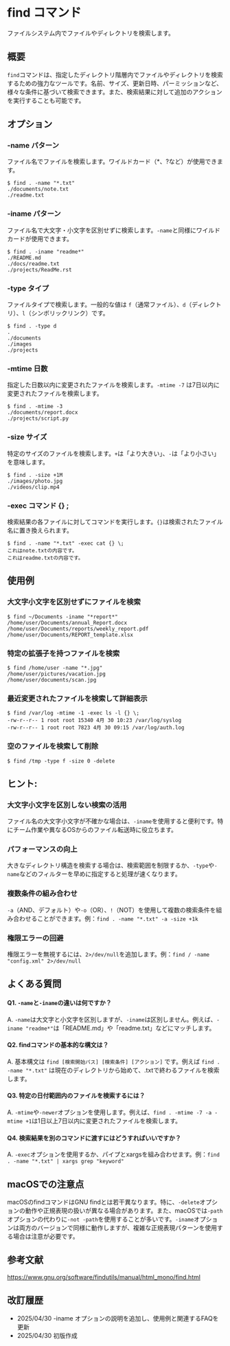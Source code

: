 # find コマンド

ファイルシステム内でファイルやディレクトリを検索します。

## 概要

`find`コマンドは、指定したディレクトリ階層内でファイルやディレクトリを検索するための強力なツールです。名前、サイズ、更新日時、パーミッションなど、様々な条件に基づいて検索できます。また、検索結果に対して追加のアクションを実行することも可能です。

## オプション

### **-name パターン**

ファイル名でファイルを検索します。ワイルドカード（*、?など）が使用できます。

```console
$ find . -name "*.txt"
./documents/note.txt
./readme.txt
```

### **-iname パターン**

ファイル名で大文字・小文字を区別せずに検索します。`-name`と同様にワイルドカードが使用できます。

```console
$ find . -iname "readme*"
./README.md
./docs/readme.txt
./projects/ReadMe.rst
```

### **-type タイプ**

ファイルタイプで検索します。一般的な値は `f`（通常ファイル）、`d`（ディレクトリ）、`l`（シンボリックリンク）です。

```console
$ find . -type d
.
./documents
./images
./projects
```

### **-mtime 日数**

指定した日数以内に変更されたファイルを検索します。`-mtime -7` は7日以内に変更されたファイルを検索します。

```console
$ find . -mtime -3
./documents/report.docx
./projects/script.py
```

### **-size サイズ**

特定のサイズのファイルを検索します。`+`は「より大きい」、`-`は「より小さい」を意味します。

```console
$ find . -size +1M
./images/photo.jpg
./videos/clip.mp4
```

### **-exec コマンド {} \;**

検索結果の各ファイルに対してコマンドを実行します。`{}`は検索されたファイル名に置き換えられます。

```console
$ find . -name "*.txt" -exec cat {} \;
これはnote.txtの内容です。
これはreadme.txtの内容です。
```

## 使用例

### 大文字小文字を区別せずにファイルを検索

```console
$ find ~/Documents -iname "*report*"
/home/user/Documents/annual_Report.docx
/home/user/Documents/reports/weekly_report.pdf
/home/user/Documents/REPORT_template.xlsx
```

### 特定の拡張子を持つファイルを検索

```console
$ find /home/user -name "*.jpg"
/home/user/pictures/vacation.jpg
/home/user/documents/scan.jpg
```

### 最近変更されたファイルを検索して詳細表示

```console
$ find /var/log -mtime -1 -exec ls -l {} \;
-rw-r--r-- 1 root root 15340 4月 30 10:23 /var/log/syslog
-rw-r--r-- 1 root root 7823 4月 30 09:15 /var/log/auth.log
```

### 空のファイルを検索して削除

```console
$ find /tmp -type f -size 0 -delete
```

## ヒント:

### 大文字小文字を区別しない検索の活用

ファイル名の大文字小文字が不確かな場合は、`-iname`を使用すると便利です。特にチーム作業や異なるOSからのファイル転送時に役立ちます。

### パフォーマンスの向上

大きなディレクトリ構造を検索する場合は、検索範囲を制限するか、`-type`や`-name`などのフィルターを早めに指定すると処理が速くなります。

### 複数条件の組み合わせ

`-a`（AND、デフォルト）や`-o`（OR）、`!`（NOT）を使用して複数の検索条件を組み合わせることができます。例：`find . -name "*.txt" -a -size +1k`

### 権限エラーの回避

権限エラーを無視するには、`2>/dev/null`を追加します。例：`find / -name "config.xml" 2>/dev/null`

## よくある質問

#### Q1. `-name`と`-iname`の違いは何ですか？
A. `-name`は大文字と小文字を区別しますが、`-iname`は区別しません。例えば、`-iname "readme*"`は「README.md」や「readme.txt」などにマッチします。

#### Q2. findコマンドの基本的な構文は？
A. 基本構文は `find [検索開始パス] [検索条件] [アクション]` です。例えば `find . -name "*.txt"` は現在のディレクトリから始めて、.txtで終わるファイルを検索します。

#### Q3. 特定の日付範囲内のファイルを検索するには？
A. `-mtime`や`-newer`オプションを使用します。例えば、`find . -mtime -7 -a -mtime +1`は1日以上7日以内に変更されたファイルを検索します。

#### Q4. 検索結果を別のコマンドに渡すにはどうすればいいですか？
A. `-exec`オプションを使用するか、パイプとxargsを組み合わせます。例：`find . -name "*.txt" | xargs grep "keyword"`

## macOSでの注意点

macOSのfindコマンドはGNU findとは若干異なります。特に、`-delete`オプションの動作や正規表現の扱いが異なる場合があります。また、macOSでは`-path`オプションの代わりに`-not -path`を使用することが多いです。`-iname`オプションは両方のバージョンで同様に動作しますが、複雑な正規表現パターンを使用する場合は注意が必要です。

## 参考文献

https://www.gnu.org/software/findutils/manual/html_mono/find.html

## 改訂履歴

- 2025/04/30 -iname オプションの説明を追加し、使用例と関連するFAQを更新
- 2025/04/30 初版作成
